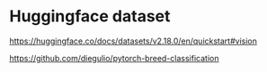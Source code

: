 # Huggingface dataset

https://huggingface.co/docs/datasets/v2.18.0/en/quickstart#vision


https://github.com/diegulio/pytorch-breed-classification